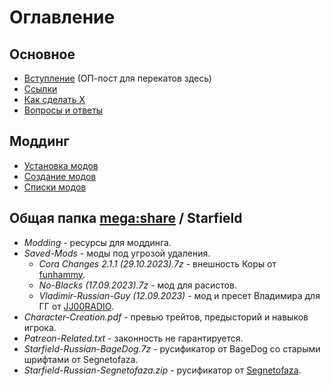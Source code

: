 # Оглавление

## Основное
+ [Вступление](Основное/Вступление.md) (ОП-пост для перекатов здесь)
+ [Ссылки](Основное/Ссылки.md)
+ [Как сделать X](Основное/Как-сделать-X.md)
+ [Вопросы и ответы](Основное/Вопросы-ответы.md)

## Моддинг
+ [Установка модов](Моддинг/Установка-модов.md)
+ [Создание модов](Моддинг/Создание-модов.md)
+ [Списки модов](Моддинг/Списки-модов.md)

## Общая папка [mega:share](https://link.meridiano-web.com/mega:share) / Starfield
+ *Modding* - ресурсы для моддинга.
+ *Saved-Mods* - моды под угрозой удаления.
    + *Cora Changes 2.1.1 (29.10.2023).7z* - внешность Коры от [funhammy](https://www.nexusmods.com/starfield/users/3288099).
    + *No-Blacks (17.09.2023).7z* - мод для расистов.
    + *Vladimir-Russian-Guy (12.09.2023)* - мод и пресет Владимира для ГГ от [JJ00RADIO](https://www.nexusmods.com/starfield/users/67894191).
+ *Character-Creation.pdf* - превью трейтов, предысторий и навыков игрока.
+ *Patreon-Related.txt* - законность не гарантируется.
+ *Starfield-Russian-BageDog.7z* - русификатор от BageDog со старыми шрифтами от Segnetofaza.
+ *Starfield-Russian-Segnetofaza.zip* - русификатор от [Segnetofaza](https://boosty.to/segnetofaza).
